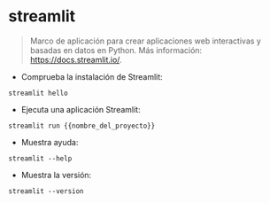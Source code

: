 # streamlit

> Marco de aplicación para crear aplicaciones web interactivas y basadas en datos en Python.
> Más información: <https://docs.streamlit.io/>.

- Comprueba la instalación de Streamlit:

`streamlit hello`

- Ejecuta una aplicación Streamlit:

`streamlit run {{nombre_del_proyecto}}`

- Muestra ayuda:

`streamlit --help`

- Muestra la versión:

`streamlit --version`
